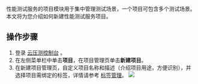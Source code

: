性能测试服务的项目模块用于集中管理测试场景，一个项目可包含多个测试场景。本文将为您介绍如何新建性能测试服务项目。

## 操作步骤

1. 登录 [云压测控制台](https://console.cloud.tencent.com/pts) 。
2. 在左侧菜单栏中单击**项目**，在项目管理页单击**新建项目**。
3. 在新建项目管理页，自定义项目名称和描述（介绍项目用途，方便识别），并选择项目需绑定的标签，详情请参考 [标签管理](https://cloud.tencent.com/document/product/1484/68214)。
   ![](https://qcloudimg.tencent-cloud.cn/raw/17eb5b50ba4fa266c855e029f1d3a02c.png)
	 
	 
